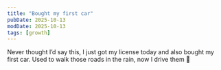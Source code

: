 ```yaml
---
title: "Bought my first car"
pubDate: 2025-10-13
modDate: 2025-10-13
tags: [growth]
---
```


Never thought I’d say this, I just got my license today and also bought my first car. Used to walk those roads in the rain, now I drive them 💢
